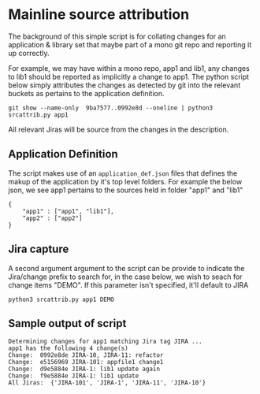 # Mainline source attribution

The background of this simple script is for collating changes for an application & library set that maybe part of a mono git repo and reporting it up correctly.

For example, we may have within a mono repo, app1 and lib1, any changes to lib1 should be reported as implicitly a change to app1. The python script below simply attributes the changes as detected by git into the relevant buckets as pertains to the application definition.

````
git show --name-only  9ba7577..0992e8d --oneline | python3 srcattrib.py app1
````

All relevant Jiras will be source from the changes in the description.


## Application Definition
The script makes use of an `application_def.json` files that defines the makup of the application by it's top level folders. For example the below json, we see app1 pertains to the sources held in folder "app1" and "lib1"

````
{
    "app1" : ["app1", "lib1"],
    "app2" : ["app2"]
}
````

## Jira capture

A second argument argument to the script can be provide to indicate the Jira/change prefix to search for, in the case below, we wish to seach for change items "DEMO". If this parameter isn't specified, it'll default to JIRA

```
python3 srcattrib.py app1 DEMO
```

## Sample output of script

```
Determining changes for app1 matching Jira tag JIRA ...
app1 has the following 4 change(s)
Change:  0992e8de JIRA-10, JIRA-11: refactor
Change:  e5156969 JIRA-101: appfile1 change1
Change:  d9e5884e JIRA-1: lib1 update again
Change:  f9e5884e JIRA-1: lib1 update
All Jiras:  {'JIRA-101', 'JIRA-1', 'JIRA-11', 'JIRA-10'}

```